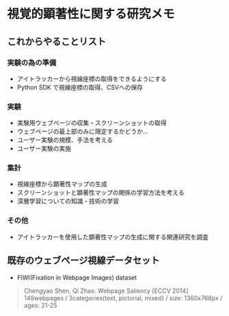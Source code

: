 # 視覚的顕著性に関する研究メモ

## これからやることリスト
### 実験の為の準備
- アイトラッカーから視線座標の取得をできるようにする
- Python SDK で視線座標の取得、CSVへの保存

### 実験
- 実験用ウェブページの収集・スクリーンショットの取得
 - ウェブページの最上部のみに限定するかどうか...
- ユーザー実験の規模、手法を考える
- ユーザー実験の実施

### 集計
- 視線座標から顕著性マップの生成
- スクリーンショットと顕著性マップの関係の学習方法を考える
- 深層学習についての知識・技術の学習

### その他
- アイトラッカーを使用した顕著性マップの生成に関する関連研究を調査

## 既存のウェブページ視線データセット
- FIWI(Fixation in Webpage Images) dataset
 > Chengyao Shen, Qi Zhao. Webpage Saliency [ECCV 2014]
 > 149webpages / 3categories(text, pictorial, mixed) / size: 1360x768px / ages: 21-25
